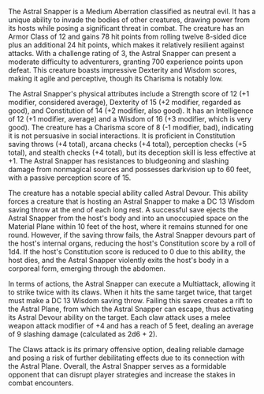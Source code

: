 The Astral Snapper is a Medium Aberration classified as neutral evil. It has a unique ability to invade the bodies of other creatures, drawing power from its hosts while posing a significant threat in combat. The creature has an Armor Class of 12 and gains 78 hit points from rolling twelve 8-sided dice plus an additional 24 hit points, which makes it relatively resilient against attacks. With a challenge rating of 3, the Astral Snapper can present a moderate difficulty to adventurers, granting 700 experience points upon defeat. This creature boasts impressive Dexterity and Wisdom scores, making it agile and perceptive, though its Charisma is notably low.

The Astral Snapper's physical attributes include a Strength score of 12 (+1 modifier, considered average), Dexterity of 15 (+2 modifier, regarded as good), and Constitution of 14 (+2 modifier, also good). It has an Intelligence of 12 (+1 modifier, average) and a Wisdom of 16 (+3 modifier, which is very good). The creature has a Charisma score of 8 (-1 modifier, bad), indicating it is not persuasive in social interactions. It is proficient in Constitution saving throws (+4 total), arcana checks (+4 total), perception checks (+5 total), and stealth checks (+4 total), but its deception skill is less effective at +1. The Astral Snapper has resistances to bludgeoning and slashing damage from nonmagical sources and possesses darkvision up to 60 feet, with a passive perception score of 15.

The creature has a notable special ability called Astral Devour. This ability forces a creature that is hosting an Astral Snapper to make a DC 13 Wisdom saving throw at the end of each long rest. A successful save ejects the Astral Snapper from the host's body and into an unoccupied space on the Material Plane within 10 feet of the host, where it remains stunned for one round. However, if the saving throw fails, the Astral Snapper devours part of the host's internal organs, reducing the host's Constitution score by a roll of 1d4. If the host's Constitution score is reduced to 0 due to this ability, the host dies, and the Astral Snapper violently exits the host's body in a corporeal form, emerging through the abdomen.

In terms of actions, the Astral Snapper can execute a Multiattack, allowing it to strike twice with its claws. When it hits the same target twice, that target must make a DC 13 Wisdom saving throw. Failing this saves creates a rift to the Astral Plane, from which the Astral Snapper can escape, thus activating its Astral Devour ability on the target. Each claw attack uses a melee weapon attack modifier of +4 and has a reach of 5 feet, dealing an average of 9 slashing damage (calculated as 2d6 + 2).

The Claws attack is its primary offensive option, dealing reliable damage and posing a risk of further debilitating effects due to its connection with the Astral Plane. Overall, the Astral Snapper serves as a formidable opponent that can disrupt player strategies and increase the stakes in combat encounters.